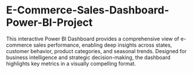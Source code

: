 # E-Commerce-Sales-Dashboard-Power-BI-Project
This interactive Power BI Dashboard provides a comprehensive view of e-commerce sales performance, enabling deep insights across states, customer behavior, product categories, and seasonal trends. Designed for business intelligence and strategic decision-making, the dashboard highlights key metrics in a visually compelling format.
